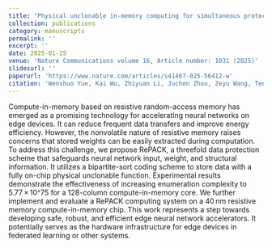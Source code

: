 ```yaml
---
title: "Physical unclonable in-memory computing for simultaneous protecting private data and deep learning models"
collection: publications
category: manuscripts
permalink: ''
excerpt: ''
date: 2025-01-25
venue: 'Nature Communications volume 16, Article number: 1031 (2025)'
slidesurl: ''
paperurl: 'https://www.nature.com/articles/s41467-025-56412-w'
citation: 'Wenshuo Yue, Kai Wu, Zhiyuan Li, Juchen Zhou, Zeyu Wang, Teng Zhang, Yuxiang Yang, Lintao Ye, Yongqin Wu, Weihai Bu, Shaozhi Wang, Xiaodong He, Xiaobing Yan*, <b>Yaoyu Tao</b>, Bonan Yan*, Ru Huang & Yuchao Yang*'
---
```


Compute-in-memory based on resistive random-access memory has emerged as a promising technology for accelerating neural networks on edge devices. It can reduce frequent data transfers and improve energy efficiency. However, the nonvolatile nature of resistive memory raises concerns that stored weights can be easily extracted during computation. To address this challenge, we propose RePACK, a threefold data protection scheme that safeguards neural network input, weight, and structural information. It utilizes a bipartite-sort coding scheme to store data with a fully on-chip physical unclonable function. Experimental results demonstrate the effectiveness of increasing enumeration complexity to 5.77 × 10^75 for a 128-column compute-in-memory core. We further implement and evaluate a RePACK computing system on a 40 nm resistive memory compute-in-memory chip. This work represents a step towards developing safe, robust, and efficient edge neural network accelerators. It potentially serves as the hardware infrastructure for edge devices in federated learning or other systems.
